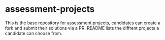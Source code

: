 # assessment-projects
This is the base repository for assessment projects, candidates can create a fork and submit their solutions via a PR. README lists the diffrent projects a candidate can choose from.
